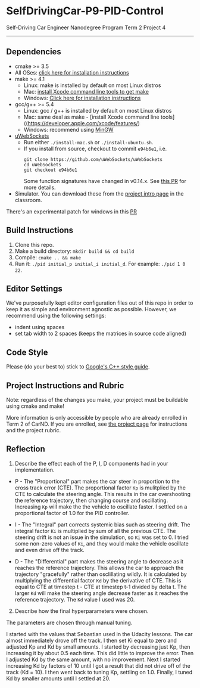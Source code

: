 # SelfDrivingCar-P9-PID-Control
Self-Driving Car Engineer Nanodegree Program Term 2 Project 4

---

## Dependencies

* cmake >= 3.5
 * All OSes: [click here for installation instructions](https://cmake.org/install/)
* make >= 4.1
  * Linux: make is installed by default on most Linux distros
  * Mac: [install Xcode command line tools to get make](https://developer.apple.com/xcode/features/)
  * Windows: [Click here for installation instructions](http://gnuwin32.sourceforge.net/packages/make.htm)
* gcc/g++ >= 5.4
  * Linux: gcc / g++ is installed by default on most Linux distros
  * Mac: same deal as make - [install Xcode command line tools]((https://developer.apple.com/xcode/features/)
  * Windows: recommend using [MinGW](http://www.mingw.org/)
* [uWebSockets](https://github.com/uWebSockets/uWebSockets)
  * Run either `./install-mac.sh` or `./install-ubuntu.sh`.
  * If you install from source, checkout to commit `e94b6e1`, i.e.
    ```
    git clone https://github.com/uWebSockets/uWebSockets 
    cd uWebSockets
    git checkout e94b6e1
    ```
    Some function signatures have changed in v0.14.x. See [this PR](https://github.com/udacity/CarND-MPC-Project/pull/3) for more details.
* Simulator. You can download these from the [project intro page](https://github.com/udacity/self-driving-car-sim/releases) in the classroom.

There's an experimental patch for windows in this [PR](https://github.com/udacity/CarND-PID-Control-Project/pull/3)

## Build Instructions

1. Clone this repo.
2. Make a build directory: `mkdir build && cd build`
3. Compile: `cmake .. && make`
4. Run it: `./pid initial_p initial_i initial_d`. For example: `./pid 1 0 22`.

## Editor Settings

We've purposefully kept editor configuration files out of this repo in order to
keep it as simple and environment agnostic as possible. However, we recommend
using the following settings:

* indent using spaces
* set tab width to 2 spaces (keeps the matrices in source code aligned)

## Code Style

Please (do your best to) stick to [Google's C++ style guide](https://google.github.io/styleguide/cppguide.html).

## Project Instructions and Rubric

Note: regardless of the changes you make, your project must be buildable using
cmake and make!

More information is only accessible by people who are already enrolled in Term 2
of CarND. If you are enrolled, see [the project page](https://classroom.udacity.com/nanodegrees/nd013/parts/40f38239-66b6-46ec-ae68-03afd8a601c8/modules/f1820894-8322-4bb3-81aa-b26b3c6dcbaf/lessons/e8235395-22dd-4b87-88e0-d108c5e5bbf4/concepts/6a4d8d42-6a04-4aa6-b284-1697c0fd6562)
for instructions and the project rubric.

## Reflection
1. Describe the effect each of the P, I, D components had in your implementation.  
* P - The "Proportional" part makes the car steer in proportion to the cross track error (CTE). The proportional factor `Kp` is mulitplied by the CTE to calculate the steering angle. This results in the car overshooting the reference trajectory, then changing course and oscillating. Increasing `Kp` will make the the vehicle to oscillate faster. I settled on a proportional factor of 1.0 for the PID controller.

* I - The "Integral" part corrects systemic bias such as steering drift. The integral factor `Ki` is multiplied by sum of all the previous CTE. The steering drift is not an issue in the simulation, so `Ki` was set to 0. I tried some non-zero values of `Ki`, and they would make the vehicle oscillate and even drive off the track. 

* D - The "Differential" part makes the steering angle to decrease as it reaches the reference trajectory. This allows the car to approach the trajectory "gracefully" rather than osclillating wildly. It is calculated by multiplying the differential factor `Kd` by the derivative of CTE. This is equal to CTE at timestep t - CTE at timestep t-1 divided by delta t. The larger `Kd` will make the steering angle decrease faster as it reaches the reference trajectory. The `Kd` value I used was 20.

2. Describe how the final hyperparameters were chosen.

The parameters are chosen through manual tuning. 

I started with the values that Sebastian used in the Udacity lessons. The car almost immediately drove off the track. I then set Ki equal to zero and adjusted Kp and Kd by small amounts. I started by decreasing just Kp, then increasing it by about 0.5 each time. This did little to improve the error. Then I adjusted Kd by the same amount, with no improvement. Next I started increasing Kd by factors of 10 until I got a result that did not drive off of the track (Kd = 10). I then went back to tuning Kp, settling on 1.0. Finally, I tuned Kd by smaller amounts until I settled at 20.
